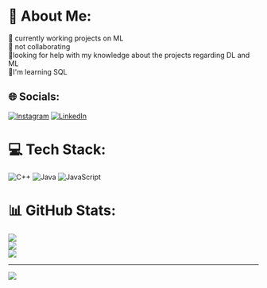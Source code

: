 # 💫 About Me:
🔭 currently working projects on ML<br>👯 not collaborating <br>🤝looking for help with my knowledge about the projects regarding DL and ML<br>🌱I'm learning SQL<br>


## 🌐 Socials:
[![Instagram](https://img.shields.io/badge/Instagram-%23E4405F.svg?logo=Instagram&logoColor=white)](https://instagram.com/geetanjali_sikarwar) 
[![LinkedIn](https://img.shields.io/badge/LinkedIn-%230077B5.svg?logo=linkedin&logoColor=white)](https://www.linkedin.com/in/geetanjali-sikarwar-8a52a2250/) 

# 💻 Tech Stack:
![C++](https://img.shields.io/badge/c++-%2300599C.svg?style=for-the-badge&logo=c%2B%2B&logoColor=white) ![Java](https://img.shields.io/badge/java-%23ED8B00.svg?style=for-the-badge&logo=openjdk&logoColor=white) ![JavaScript](https://img.shields.io/badge/javascript-%23323330.svg?style=for-the-badge&logo=javascript&logoColor=%23F7DF1E)
# 📊 GitHub Stats:
![](https://github-readme-stats.vercel.app/api?username=Geetanjalisikarwar&theme=neon&hide_border=false&include_all_commits=false&count_private=false)<br/>
![](https://github-readme-streak-stats.herokuapp.com/?user=Geetanjalisikarwar&theme=neon&hide_border=false)<br/>
![](https://github-readme-stats.vercel.app/api/top-langs/?username=Geetanjalisikarwar&theme=neon&hide_border=false&include_all_commits=false&count_private=false&layout=compact)

---
[![](https://visitcount.itsvg.in/api?id=Geetanjalisikarwar&icon=0&color=0)](https://visitcount.itsvg.in)

<!-- Proudly created with GPRM ( https://gprm.itsvg.in ) -->
